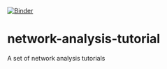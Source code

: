 [![Binder](https://mybinder.org/badge_logo.svg)](https://mybinder.org/v2/gh/cannin/network-analysis-tutorials/master)

# network-analysis-tutorial
A set of network analysis tutorials 

